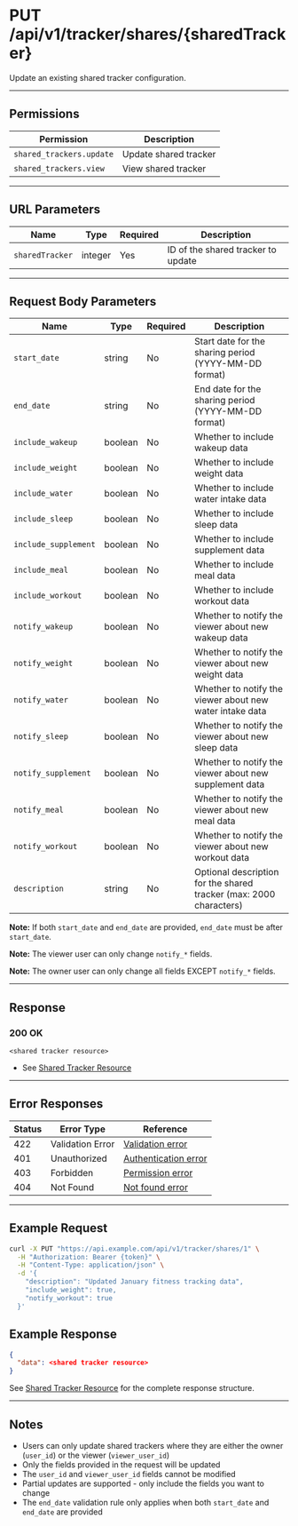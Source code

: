 # PUT /api/v1/tracker/shares/{sharedTracker}

Update an existing shared tracker configuration.


---

## Permissions
| Permission                 | Description                |
|----------------------------|----------------------------|
| `shared_trackers.update`   | Update shared tracker      |
| `shared_trackers.view`     | View shared tracker        |

---

## URL Parameters
| Name            | Type    | Required | Description                    |
|-----------------|---------|----------|--------------------------------|
| `sharedTracker` | integer | Yes      | ID of the shared tracker to update |

---

## Request Body Parameters
| Name                | Type    | Required | Description                                                                 |
|---------------------|---------|----------|-----------------------------------------------------------------------------|
| `start_date`       | string  | No       | Start date for the sharing period (YYYY-MM-DD format)                     |
| `end_date`         | string  | No       | End date for the sharing period (YYYY-MM-DD format)                       |
| `include_wakeup`   | boolean | No       | Whether to include wakeup data                                             |
| `include_weight`   | boolean | No       | Whether to include weight data                                             |
| `include_water`    | boolean | No       | Whether to include water intake data                                       |
| `include_sleep`    | boolean | No       | Whether to include sleep data                                              |
| `include_supplement` | boolean | No       | Whether to include supplement data                                         |
| `include_meal`     | boolean | No       | Whether to include meal data                                               |
| `include_workout`  | boolean | No       | Whether to include workout data                                            |
| `notify_wakeup`    | boolean | No       | Whether to notify the viewer about new wakeup data                         |
| `notify_weight`    | boolean | No       | Whether to notify the viewer about new weight data                         |
| `notify_water`     | boolean | No       | Whether to notify the viewer about new water intake data                   |
| `notify_sleep`     | boolean | No       | Whether to notify the viewer about new sleep data                          |
| `notify_supplement` | boolean | No       | Whether to notify the viewer about new supplement data                     |
| `notify_meal`      | boolean | No       | Whether to notify the viewer about new meal data                           |
| `notify_workout`   | boolean | No       | Whether to notify the viewer about new workout data                        |
| `description`      | string  | No       | Optional description for the shared tracker (max: 2000 characters)        |

**Note:** If both `start_date` and `end_date` are provided, `end_date` must be after `start_date`.

**Note:** The viewer user can only change `notify_*` fields.

**Note:** The owner user can only change all fields EXCEPT `notify_*` fields.

---

## Response

### 200 OK
```
<shared tracker resource>
```
- See [Shared Tracker Resource](shared_tracker_resource.md)

---

## Error Responses
| Status | Error Type         | Reference                                                      |
|--------|--------------------|----------------------------------------------------------------|
| 422    | Validation Error   | [Validation error](../../_globals/validation-errors.md)         |
| 401    | Unauthorized       | [Authentication error](../../_globals/authentication-errors.md) |
| 403    | Forbidden          | [Permission error](../../_globals/permission-errors.md)         |
| 404    | Not Found          | [Not found error](../../_globals/not-found-errors.md)           |

---

## Example Request

```bash
curl -X PUT "https://api.example.com/api/v1/tracker/shares/1" \
  -H "Authorization: Bearer {token}" \
  -H "Content-Type: application/json" \
  -d '{
    "description": "Updated January fitness tracking data",
    "include_weight": true,
    "notify_workout": true
  }'
```

## Example Response

```json
{
  "data": <shared tracker resource>
}
```

See [Shared Tracker Resource](shared_tracker_resource.md) for the complete response structure.

---

## Notes

- Users can only update shared trackers where they are either the owner (`user_id`) or the viewer (`viewer_user_id`)
- Only the fields provided in the request will be updated
- The `user_id` and `viewer_user_id` fields cannot be modified
- Partial updates are supported - only include the fields you want to change
- The `end_date` validation rule only applies when both `start_date` and `end_date` are provided
